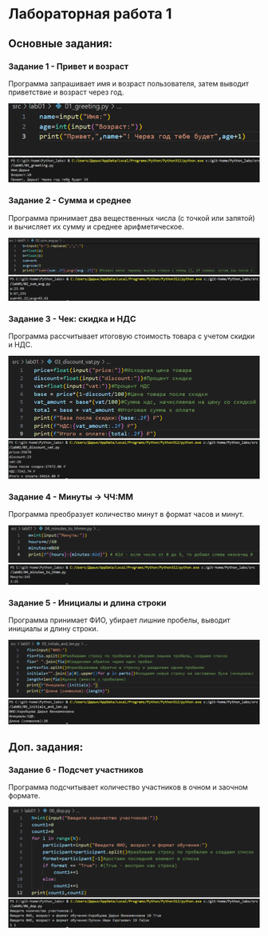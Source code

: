 # Лабораторная работа 1
## Основные задания:

### Задание 1 - Привет и возраст 
Программа запрашивает имя и возраст пользователя, затем выводит приветствие и возраст через год.

![Код задания 1](images/lab01/task1_code.bmp)
![Вывод задания 1](images/lab01/task1_output.bmp)

### Задание 2 - Сумма и среднее
Программа принимает два вещественных числа (с точкой или запятой) и вычисляет их сумму и среднее арифметическое.

![Код задания 2](images/lab01/task2_code.bmp)
![Вывод задания 2](images/lab01/task2_output.bmp)

### Задание 3 - Чек: скидка и НДС
Программа рассчитывает итоговую стоимость товара с учетом скидки и НДС.

![Код задания 3](images/lab01/task3_code.bmp)
![Вывод задания 3](images/lab01/task3_output.bmp)

### Задание 4 - Минуты → ЧЧ:ММ
Программа преобразует количество минут в формат часов и минут.

![Код задания 4](images/lab01/task4_code.bmp)
![Вывод задания 4](images/lab01/task4_output.bmp)

### Задание 5 - Инициалы и длина строки
Программа принимает ФИО, убирает лишние пробелы, выводит инициалы и длину строки.

![Код задания 5](images/lab01/task5_code.bmp)
![Вывод задания 5](images/lab01/task5_output.bmp)

## Доп. задания:

### Задание 6 - Подсчет участников 
Программа подсчитывает количество участников в очном и заочном формате.

![Код задания 6](images/lab01/task6_code.bmp)
![Вывод задания 6](images/lab01/task6_output.bmp)
